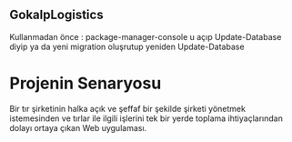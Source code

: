 ## GokalpLogistics
Kullanmadan önce :
package-manager-console u açıp Update-Database diyip ya da yeni migration oluşrutup yeniden Update-Database

# Projenin Senaryosu
Bir tır şirketinin halka açık ve şeffaf bir şekilde şirketi yönetmek istemesinden ve tırlar ile ilgili işlerini tek bir yerde toplama ihtiyaçlarından dolayı ortaya çıkan Web uygulaması.
